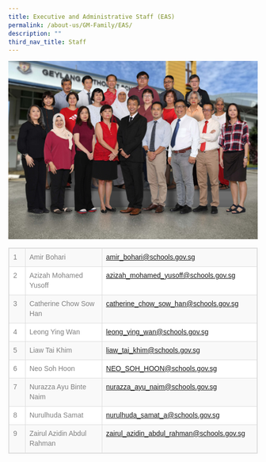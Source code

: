 ```yaml
---
title: Executive and Administrative Staff (EAS)
permalink: /about-us/GM-Family/EAS/
description: ""
third_nav_title: Staff
---
```


![](/images/Executive%20n%20Administrative%20Staffe.jpg)<table class="table table-bordered table-striped table-responsive" style="box-sizing: border-box; border-collapse: collapse; border-spacing: 0px; background-color: rgb(255, 255, 255); width: 645px; max-width: 100%; margin-bottom: 20px; border: 1px solid rgb(221, 221, 221); min-height: 0.01%; overflow-x: auto; color: rgb(128, 128, 128); font-family: Helvetica, Verdana, Arial, sans-serif; font-size: 14px; font-style: normal; font-variant-ligatures: normal; font-variant-caps: normal; font-weight: 400; letter-spacing: normal; orphans: 2; text-align: start; text-transform: none; white-space: normal; widows: 2; word-spacing: 0px; -webkit-text-stroke-width: 0px; text-decoration-thickness: initial; text-decoration-style: initial; text-decoration-color: initial;"><tbody style="box-sizing: border-box;"><tr style="box-sizing: border-box; background-color: rgb(249, 249, 249);"><td style="box-sizing: border-box; padding: 8px; line-height: 1.42857; vertical-align: top; border: 1px solid rgb(221, 221, 221); width: 43px;">1</td><td style="box-sizing: border-box; padding: 8px; line-height: 1.42857; vertical-align: top; border: 1px solid rgb(221, 221, 221); width: 252px;">Amir Bohari</td><td style="box-sizing: border-box; padding: 8px; line-height: 1.42857; vertical-align: top; border: 1px solid rgb(221, 221, 221); width: 334px;"><a href="mailto:amir_bohari@schools.gov.sg" style="box-sizing: border-box; background-color: transparent; color: rgb(66, 139, 202); text-decoration: none;">amir_bohari@schools.gov.sg</a></td></tr><tr style="box-sizing: border-box;"><td style="box-sizing: border-box; padding: 8px; line-height: 1.42857; vertical-align: top; border: 1px solid rgb(221, 221, 221); width: 43px;">2</td><td style="box-sizing: border-box; padding: 8px; line-height: 1.42857; vertical-align: top; border: 1px solid rgb(221, 221, 221); width: 252px;">Azizah Mohamed Yusoff</td><td style="box-sizing: border-box; padding: 8px; line-height: 1.42857; vertical-align: top; border: 1px solid rgb(221, 221, 221); width: 334px;"><a href="mailto:azizah_mohamed_yusoff@schools.gov.sg" style="box-sizing: border-box; background-color: transparent; color: rgb(66, 139, 202); text-decoration: none;">azizah_mohamed_yusoff@schools.gov.sg</a></td></tr><tr style="box-sizing: border-box; background-color: rgb(249, 249, 249);"><td style="box-sizing: border-box; padding: 8px; line-height: 1.42857; vertical-align: top; border: 1px solid rgb(221, 221, 221); width: 43px;">3</td><td style="box-sizing: border-box; padding: 8px; line-height: 1.42857; vertical-align: top; border: 1px solid rgb(221, 221, 221); width: 252px;">Catherine Chow Sow Han</td><td style="box-sizing: border-box; padding: 8px; line-height: 1.42857; vertical-align: top; border: 1px solid rgb(221, 221, 221); width: 334px;"><a href="mailto:catherine_chow_sow_han@schools.gov.sg" style="box-sizing: border-box; background-color: transparent; color: rgb(66, 139, 202); text-decoration: none;"><span style="box-sizing: border-box; color: rgb(34, 34, 34);">catherine_chow_sow_han@schools.gov.sg</span></a></td></tr><tr style="box-sizing: border-box;"><td style="box-sizing: border-box; padding: 8px; line-height: 1.42857; vertical-align: top; border: 1px solid rgb(221, 221, 221); width: 43px;">4</td><td style="box-sizing: border-box; padding: 8px; line-height: 1.42857; vertical-align: top; border: 1px solid rgb(221, 221, 221); width: 252px;">Leong Ying Wan</td><td style="box-sizing: border-box; padding: 8px; line-height: 1.42857; vertical-align: top; border: 1px solid rgb(221, 221, 221); width: 334px;"><a href="mailto:leong_ying_wan@schools.gov.sg" style="box-sizing: border-box; background-color: transparent; color: rgb(66, 139, 202); text-decoration: none;">leong_ying_wan@schools.gov.sg</a></td></tr><tr style="box-sizing: border-box; background-color: rgb(249, 249, 249);"><td style="box-sizing: border-box; padding: 8px; line-height: 1.42857; vertical-align: top; border: 1px solid rgb(221, 221, 221); width: 43px;">5</td><td style="box-sizing: border-box; padding: 8px; line-height: 1.42857; vertical-align: top; border: 1px solid rgb(221, 221, 221); width: 252px;">Liaw Tai Khim</td><td style="box-sizing: border-box; padding: 8px; line-height: 1.42857; vertical-align: top; border: 1px solid rgb(221, 221, 221); width: 334px;"><a href="mailto:liaw_tai_khim@schools.gov.sg" style="box-sizing: border-box; background-color: transparent; color: rgb(66, 139, 202); text-decoration: none;"><span style="box-sizing: border-box; color: rgb(34, 34, 34);">liaw_tai_khim@schools.gov.sg</span></a></td></tr><tr style="box-sizing: border-box;"><td style="box-sizing: border-box; padding: 8px; line-height: 1.42857; vertical-align: top; border: 1px solid rgb(221, 221, 221); width: 43px;">6</td><td style="box-sizing: border-box; padding: 8px; line-height: 1.42857; vertical-align: top; border: 1px solid rgb(221, 221, 221); width: 252px;">Neo Soh Hoon</td><td style="box-sizing: border-box; padding: 8px; line-height: 1.42857; vertical-align: top; border: 1px solid rgb(221, 221, 221); width: 334px;"><a href="mailto:NEO_SOH_HOON@schools.gov.sg" style="box-sizing: border-box; background-color: transparent; color: rgb(66, 139, 202); text-decoration: none;">NEO_SOH_HOON@schools.gov.sg</a></td></tr><tr style="box-sizing: border-box; background-color: rgb(249, 249, 249);"><td style="box-sizing: border-box; padding: 8px; line-height: 1.42857; vertical-align: top; border: 1px solid rgb(221, 221, 221); width: 43px;">7</td><td style="box-sizing: border-box; padding: 8px; line-height: 1.42857; vertical-align: top; border: 1px solid rgb(221, 221, 221); width: 252px;">Nurazza Ayu Binte Naim</td><td style="box-sizing: border-box; padding: 8px; line-height: 1.42857; vertical-align: top; border: 1px solid rgb(221, 221, 221); width: 334px;"><a href="mailto:nurazza_ayu_naim@schools.gov.sg" style="box-sizing: border-box; background-color: transparent; color: rgb(66, 139, 202); text-decoration: none;">nurazza_ayu_naim@schools.gov.sg</a></td></tr><tr style="box-sizing: border-box;"><td style="box-sizing: border-box; padding: 8px; line-height: 1.42857; vertical-align: top; border: 1px solid rgb(221, 221, 221); width: 43px;">8</td><td style="box-sizing: border-box; padding: 8px; line-height: 1.42857; vertical-align: top; border: 1px solid rgb(221, 221, 221); width: 252px;">Nurulhuda Samat</td><td style="box-sizing: border-box; padding: 8px; line-height: 1.42857; vertical-align: top; border: 1px solid rgb(221, 221, 221); width: 334px;"><a href="mailto:nurulhuda_samat_a@schools.gov.sg" style="box-sizing: border-box; background-color: transparent; color: rgb(66, 139, 202); text-decoration: none;">nurulhuda_samat_a@schools.gov.sg</a></td></tr><tr style="box-sizing: border-box; background-color: rgb(249, 249, 249);"><td style="box-sizing: border-box; padding: 8px; line-height: 1.42857; vertical-align: top; border: 1px solid rgb(221, 221, 221); width: 43px;">9</td><td style="box-sizing: border-box; padding: 8px; line-height: 1.42857; vertical-align: top; border: 1px solid rgb(221, 221, 221); width: 252px;">Zairul Azidin Abdul Rahman</td><td style="box-sizing: border-box; padding: 8px; line-height: 1.42857; vertical-align: top; border: 1px solid rgb(221, 221, 221); width: 334px;"><a href="mailto:zairul_azidin_abdul_rahman@schools.gov.sg" style="box-sizing: border-box; background-color: transparent; color: rgb(66, 139, 202); text-decoration: none;">zairul_azidin_abdul_rahman@schools.gov.sg</a></td></tr></tbody></table>